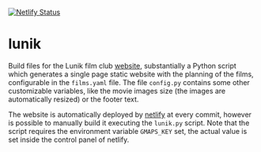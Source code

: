 [![Netlify Status](https://api.netlify.com/api/v1/badges/25254e78-cbaf-4cde-800a-41c1e7553351/deploy-status)](https://app.netlify.com/sites/lunik/deploys)

# lunik
Build files for the Lunik film club [website](http://lunik.it), substantially a Python script which
generates a single page static website with the planning of the films, configurable in the
`films.yaml` file.  The file `config.py` contains some other customizable variables, like the movie
images size (the images are automatically resized) or the footer text.

The website is automatically deployed by [netlify](https://www.netlify.com) at every commit, however
is possible to manually build it executing the `lunik.py` script.  Note that the script requires the
environment variable `GMAPS_KEY` set, the actual value is set inside the control panel of netlify.

